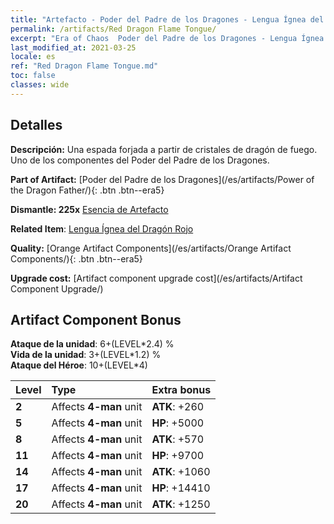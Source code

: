 ```yaml
---
title: "Artefacto - Poder del Padre de los Dragones - Lengua Ígnea del Dragón Rojo"
permalink: /artifacts/Red Dragon Flame Tongue/
excerpt: "Era of Chaos  Poder del Padre de los Dragones - Lengua Ígnea del Dragón Rojo. Una espada forjada a partir de cristales de dragón de fuego. Uno de los componentes del Poder del Padre de los Dragones."
last_modified_at: 2021-03-25
locale: es
ref: "Red Dragon Flame Tongue.md"
toc: false
classes: wide
---
```




## Detalles

 **Descripción:** Una espada forjada a partir de cristales de dragón de fuego. Uno de los componentes del Poder del Padre de los Dragones.

 **Part of Artifact:** [Poder del Padre de los Dragones](/es/artifacts/Power of the Dragon Father/){: .btn .btn--era5}

 **Dismantle: 225x** [Esencia de Artefacto](/es/Items/con_905/)

 **Related Item**: [Lengua Ígnea del Dragón Rojo](/es/Items/art_146/)

 **Quality:** [Orange Artifact Components](/es/artifacts/Orange Artifact Components/){: .btn .btn--era5}

 **Upgrade cost:** [Artifact component upgrade cost](/es/artifacts/Artifact Component Upgrade/)

## Artifact Component Bonus

  **Ataque de la unidad**: 6+(LEVEL\*2.4) %<br/>**Vida de la unidad**: 3+(LEVEL\*1.2) %<br/>**Ataque del Héroe**: 10+(LEVEL\*4)

  |  Level  | Type |    Extra bonus  | 
  |:--------|:-----|:----------------| 
  | **2** | Affects **4-man** unit | **ATK**: +260 | 
  | **5** | Affects **4-man** unit | **HP**: +5000 | 
  | **8** | Affects **4-man** unit | **ATK**: +570 | 
  | **11** | Affects **4-man** unit | **HP**: +9700 | 
  | **14** | Affects **4-man** unit | **ATK**: +1060 | 
  | **17** | Affects **4-man** unit | **HP**: +14410 | 
  | **20** | Affects **4-man** unit | **ATK**: +1250 | 
